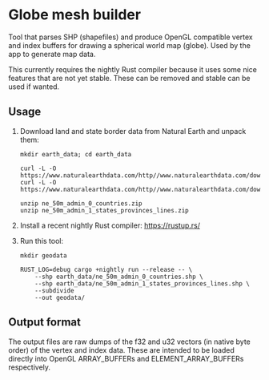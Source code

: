 # Globe mesh builder

Tool that parses SHP (shapefiles) and produce OpenGL compatible vertex and index buffers for
drawing a spherical world map (globe). Used by the app to generate map data.

This currently requires the nightly Rust compiler because it uses some nice features that
are not yet stable. These can be removed and stable can be used if wanted.

## Usage

1. Download land and state border data from Natural Earth and unpack them:
    ```
    mkdir earth_data; cd earth_data

    curl -L -O https://www.naturalearthdata.com/http//www.naturalearthdata.com/download/50m/cultural/ne_50m_admin_0_countries.zip
    curl -L -O https://www.naturalearthdata.com/http//www.naturalearthdata.com/download/50m/cultural/ne_50m_admin_1_states_provinces_lines.zip

    unzip ne_50m_admin_0_countries.zip
    unzip ne_50m_admin_1_states_provinces_lines.zip
    ```

1. Install a recent nightly Rust compiler: https://rustup.rs/

1. Run this tool:
    ```
    mkdir geodata

    RUST_LOG=debug cargo +nightly run --release -- \
        --shp earth_data/ne_50m_admin_0_countries.shp \
        --shp earth_data/ne_50m_admin_1_states_provinces_lines.shp \
        --subdivide
        --out geodata/
    ```

## Output format

The output files are raw dumps of the f32 and u32 vectors (in native byte order) of the vertex
and index data. These are intended to be loaded directly into OpenGL
ARRAY_BUFFERs and ELEMENT_ARRAY_BUFFERs respectively.
